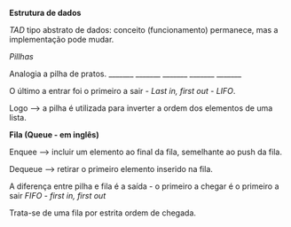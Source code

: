 **Estrutura de dados**

*TAD* tipo abstrato de dados: conceito (funcionamento) permanece, mas a implementação pode mudar.

*Pillhas*

Analogia a pilha de pratos. 
        _______
        _______
        _______
        _______
        _______

O último a entrar foi o primeiro a sair - *Last in, first out - LIFO*.

Logo --> a pilha é utilizada para inverter a ordem dos elementos de uma lista.

**Fila (Queue - em inglês)**

Enquee --> incluir um elemento ao final da fila, semelhante ao push da fila.

Dequeue --> retirar o primeiro elemento inserido na fila.

A diferença entre pilha e fila é a saída - o primeiro a chegar é o primeiro a sair *FIFO - first in, first out*

Trata-se de uma fila por estrita ordem de chegada.
